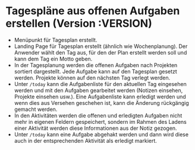 # Tagespläne aus offenen Aufgaben erstellen (Version :VERSION)

- Menüpunkt für Tagesplan erstellt.
- Landing Page für Tagesplan erstellt (ähnlich wie Wochenplanung). Der Anwender wählt den Tag aus, für den der Plan erstellt werden soll und kann dem Tag ein Motto geben.
- In der Tagesplanung werden die offenen Aufgaben nach Projekten sortiert dargestellt. Jede Aufgabe kann auf den Tagesplan gesetzt werden. Projekte können auf den nächsten Tag verlegt werden.
- Unter `/today` kann die Aufgabenliste für den aktuellen Tag eingesehen werden und mit den Aufgaben gearbeitet werden (Notizen einsehen, Projekte einsehen usw.). Eine Aufgabenliste kann erledigt werden und wenn dies aus Versehen geschehen ist, kann die Änderung rückgängig gemacht werden.
- In den Aktivitäten werden die offenen und erledigten Aufgaben nicht mehr in eigenen Feldern gespeichert, sondern im Rahmen des Ladens einer Aktivität werden diese Informationen aus der Notiz gezogen.
- Unter `/today` kann eine Aufgabe abgehakt werden und dann wird diese auch in der entsprechenden Aktivität als erledigt markiert.
